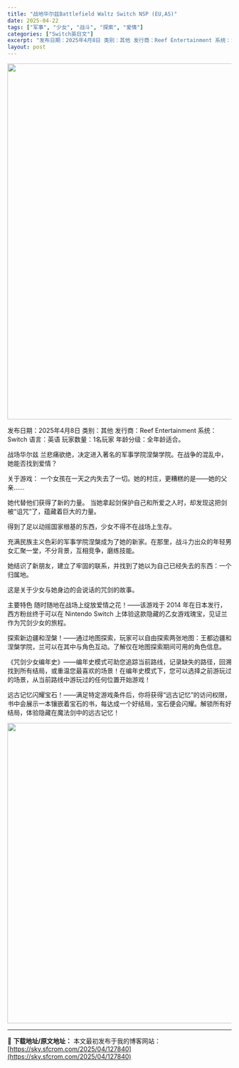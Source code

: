 ```yaml
---
title: "战地华尔兹Battlefield Waltz Switch NSP (EU,AS)"
date: 2025-04-22
tags: ["军事", "少女", "战斗", "探索", "爱情"]
categories: ["Switch英日文"]
excerpt: "发布日期：2025年4月8日 类别：其他 发行商：Reef Entertainment 系统：Switch 语言：英语 玩家数量：1名玩家 年龄分级：全年龄适合。 战场华尔兹 兰悲痛欲绝，决定进入著名的军事学院涅槃学院。在战争的混乱中，她能否找到爱情？ 关于游戏： 一个女孩在一天之内失去了一切。她的&hellip;"
layout: post
---
```


<img class="aligncenter size-full wp-image-127842" src="https://sky.sfcrom.com/wp-content/uploads/2025/04/2025042212314583.webp" alt="" width="800" height="800" />

发布日期：2025年4月8日
类别：其他
发行商：Reef Entertainment
系统：Switch
语言：英语
玩家数量：1名玩家
年龄分级：全年龄适合。

战场华尔兹
兰悲痛欲绝，决定进入著名的军事学院涅槃学院。在战争的混乱中，她能否找到爱情？

关于游戏：
一个女孩在一天之内失去了一切。她的村庄，更糟糕的是——她的父亲……

她代替他们获得了新的力量。
当她拿起剑保护自己和所爱之人时，却发现这把剑被“诅咒”了，蕴藏着巨大的力量。

得到了足以动摇国家根基的东西，少女不得不在战场上生存。

充满民族主义色彩的军事学院涅槃成为了她的新家。在那里，战斗力出众的年轻男女汇聚一堂，不分背景，互相竞争，磨练技能。

她结识了新朋友，建立了牢固的联系，并找到了她以为自己已经失去的东西：一个归属地。

这是关于少女与她身边的会说话的咒剑的故事。

主要特色
随时随地在战场上绽放爱情之花！——该游戏于 2014 年在日本发行，西方粉丝终于可以在 Nintendo Switch 上体验这款隐藏的乙女游戏瑰宝，见证兰作为咒剑少女的旅程。

探索新边疆和涅槃！——通过地图探索，玩家可以自由探索两张地图：王都边疆和涅槃学院，兰可以在其中与角色互动。了解仅在地图探索期间可用的角色信息。

《咒剑少女编年史》——编年史模式可助您追踪当前路线，记录缺失的路径，回溯找到所有结局，或重温您最喜欢的场景！在编年史模式下，您可以选择之前游玩过的场景，从当前路线中游玩过的任何位置开始游戏！

远古记忆闪耀宝石！——满足特定游戏条件后，你将获得“远古记忆”的访问权限，书中会展示一本镶嵌着宝石的书，每达成一个好结局，宝石便会闪耀。解锁所有好结局，体验隐藏在魔法剑中的远古记忆！

<img class="aligncenter size-full wp-image-127841" src="https://sky.sfcrom.com/wp-content/uploads/2025/04/2025042212314497.webp" alt="" width="1200" height="675" />

---
📖 **下载地址/原文地址：** 本文最初发布于我的博客网站：[https://sky.sfcrom.com/2025/04/127840](https://sky.sfcrom.com/2025/04/127840)
